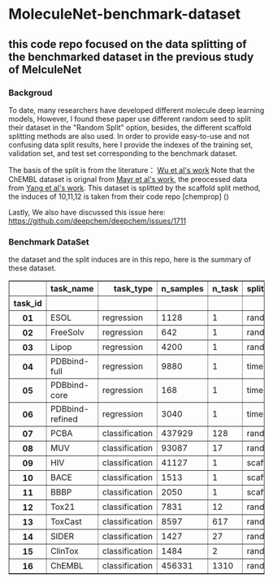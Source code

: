 # MoleculeNet-benchmark-dataset

this code repo focused on the data splitting of the benchmarked dataset in the previous study of MelculeNet
----

### Backgroud
To date, many researchers have developed different molecule deep learning models, However, I found these paper use different random seed to split their dataset in the "Random Split" option, besides, the different scaffold splitting methods are also used.
In order to provide easy-to-use and not confusing data split results, here I provide the indexes of the training set, validation set, and test set corresponding to the benchmark dataset. 

The basis of the split is from the literature： [Wu et al's work](https://pubs.rsc.org/en/content/articlelanding/2018/sc/c7sc02664a#!divAbstract)
Note that the ChEMBL dataset is orignal from [Mayr et al's work](https://pubs.rsc.org/en/Content/ArticleLanding/2018/SC/c8sc00148k#!divAbstract), the preocessed data from [Yang et al's work]( https://pubs-acs-org.libproxy1.nus.edu.sg/doi/pdf/10.1021/acs.jcim.9b00237). This dataset is splitted by the scaffold split method,
the induces of 10,11,12 is taken from their code repo [chemprop] ()

Lastly, We also have discussed this issue here: https://github.com/deepchem/deepchem/issues/1711




### Benchmark DataSet 

the dataset and the split induces are in this repo, here is the summary of these dataset.

<table border="1" class="dataframe">  <thead>    <tr style="text-align: right;">      <th></th>      <th>task_name</th>      <th>task_type</th>      <th>n_samples</th>      <th>n_task</th>      <th>split_method</th>      <th>n_cross_split</th>      <th>task_metrics</th>    </tr>    <tr>      <th>task_id</th>      <th></th>      <th></th>      <th></th>      <th></th>      <th></th>      <th></th>      <th></th>    </tr>  </thead>  <tbody>    <tr>      <th>01</th>      <td>ESOL</td>      <td>regression</td>      <td>1128</td>      <td>1</td>      <td>random</td>      <td>3</td>      <td>RMSE</td>    </tr>    <tr>      <th>02</th>      <td>FreeSolv</td>      <td>regression</td>      <td>642</td>      <td>1</td>      <td>random</td>      <td>3</td>      <td>RMSE</td>    </tr>    <tr>      <th>03</th>      <td>Lipop</td>      <td>regression</td>      <td>4200</td>      <td>1</td>      <td>random</td>      <td>3</td>      <td>RMSE</td>    </tr>    <tr>      <th>04</th>      <td>PDBbind-full</td>      <td>regression</td>      <td>9880</td>      <td>1</td>      <td>time</td>      <td>1</td>      <td>RMSE</td>    </tr>    <tr>      <th>05</th>      <td>PDBbind-core</td>      <td>regression</td>      <td>168</td>      <td>1</td>      <td>time</td>      <td>1</td>      <td>RMSE</td>    </tr>    <tr>      <th>06</th>      <td>PDBbind-refined</td>      <td>regression</td>      <td>3040</td>      <td>1</td>      <td>time</td>      <td>1</td>      <td>RMSE</td>    </tr>    <tr>      <th>07</th>      <td>PCBA</td>      <td>classification</td>      <td>437929</td>      <td>128</td>      <td>random</td>      <td>3</td>      <td>PRC_AUC</td>    </tr>    <tr>      <th>08</th>      <td>MUV</td>      <td>classification</td>      <td>93087</td>      <td>17</td>      <td>random</td>      <td>3</td>      <td>PRC_AUC</td>    </tr>    <tr>      <th>09</th>      <td>HIV</td>      <td>classification</td>      <td>41127</td>      <td>1</td>      <td>scaffold</td>      <td>3</td>      <td>ROC_AUC</td>    </tr>    <tr>      <th>10</th>      <td>BACE</td>      <td>classification</td>      <td>1513</td>      <td>1</td>      <td>scaffold</td>      <td>3</td>      <td>ROC_AUC</td>    </tr>    <tr>      <th>11</th>      <td>BBBP</td>      <td>classification</td>      <td>2050</td>      <td>1</td>      <td>scaffold</td>      <td>3</td>      <td>ROC_AUC</td>    </tr>    <tr>      <th>12</th>      <td>Tox21</td>      <td>classification</td>      <td>7831</td>      <td>12</td>      <td>random</td>      <td>3</td>      <td>ROC_AUC</td>    </tr>    <tr>      <th>13</th>      <td>ToxCast</td>      <td>classification</td>      <td>8597</td>      <td>617</td>      <td>random</td>      <td>3</td>      <td>ROC_AUC</td>    </tr>    <tr>      <th>14</th>      <td>SIDER</td>      <td>classification</td>      <td>1427</td>      <td>27</td>      <td>random</td>      <td>3</td>      <td>ROC_AUC</td>    </tr>    <tr>      <th>15</th>      <td>ClinTox</td>      <td>classification</td>      <td>1484</td>      <td>2</td>      <td>random</td>      <td>3</td>      <td>ROC_AUC</td>    </tr>    <tr>      <th>16</th>      <td>ChEMBL</td>      <td>classification</td>      <td>456331</td>      <td>1310</td>      <td>random</td>      <td>3</td>      <td>ROC_AUC</td>    </tr>  </tbody></table>

